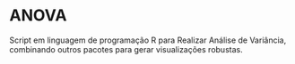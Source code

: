 # ANOVA
Script  em linguagem de programação R para Realizar Análise de Variância, combinando outros pacotes para gerar visualizações robustas.
